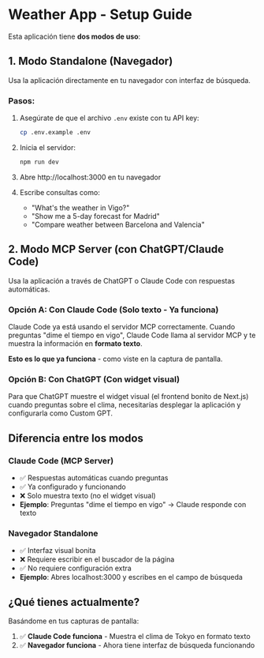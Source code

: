 # Weather App - Setup Guide

Esta aplicación tiene **dos modos de uso**:

## 1. Modo Standalone (Navegador)

Usa la aplicación directamente en tu navegador con interfaz de búsqueda.

### Pasos:
1. Asegúrate de que el archivo `.env` existe con tu API key:
   ```bash
   cp .env.example .env
   ```

2. Inicia el servidor:
   ```bash
   npm run dev
   ```

3. Abre http://localhost:3000 en tu navegador

4. Escribe consultas como:
   - "What's the weather in Vigo?"
   - "Show me a 5-day forecast for Madrid"
   - "Compare weather between Barcelona and Valencia"

## 2. Modo MCP Server (con ChatGPT/Claude Code)

Usa la aplicación a través de ChatGPT o Claude Code con respuestas automáticas.

### Opción A: Con Claude Code (Solo texto - Ya funciona)

Claude Code ya está usando el servidor MCP correctamente. Cuando preguntas "dime el tiempo en vigo", Claude Code llama al servidor MCP y te muestra la información en **formato texto**.

**Esto es lo que ya funciona** - como viste en la captura de pantalla.

### Opción B: Con ChatGPT (Con widget visual)

Para que ChatGPT muestre el widget visual (el frontend bonito de Next.js) cuando preguntas sobre el clima, necesitarías desplegar la aplicación y configurarla como Custom GPT.

## Diferencia entre los modos

### Claude Code (MCP Server)
- ✅ Respuestas automáticas cuando preguntas
- ✅ Ya configurado y funcionando
- ❌ Solo muestra texto (no el widget visual)
- **Ejemplo**: Preguntas "dime el tiempo en vigo" → Claude responde con texto

### Navegador Standalone
- ✅ Interfaz visual bonita
- ❌ Requiere escribir en el buscador de la página
- ✅ No requiere configuración extra
- **Ejemplo**: Abres localhost:3000 y escribes en el campo de búsqueda

## ¿Qué tienes actualmente?

Basándome en tus capturas de pantalla:

1. ✅ **Claude Code funciona** - Muestra el clima de Tokyo en formato texto
2. ✅ **Navegador funciona** - Ahora tiene interfaz de búsqueda funcionando
